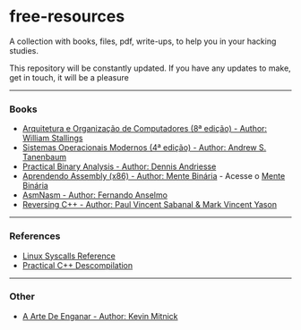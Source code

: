 # free-resources

A collection with books, files, pdf, write-ups, to help you in your hacking studies.

This repository will be constantly updated. If you have any updates to make, get in touch, it will be a pleasure

<hr>

### Books

<ul>
  <li><a href="https://drive.google.com/file/d/1TVYxTqYjISndjCg7ZRwg9FZ6-9fvcNu1/view?usp=sharing">Arquitetura e Organização de Computadores (8ª edição) - Author: William Stallings</a></li>
  <li><a href="https://drive.google.com/file/d/1KOX_WU5DG--nSc6hheEe8ScH7aHwNT3p/view?usp=sharing">Sistemas Operacionais Modernos (4ª edição) - Author: Andrew S. Tanenbaum</a></li>
  <li><a href="https://drive.google.com/file/d/1sTV3OH3ptxWO9J_D0HubArV1MyrzMJR6/view?usp=sharing">Practical Binary Analysis - Author: Dennis Andriesse</a></li>
  <li><a href="https://mentebinaria.gitbook.io/assembly/a-base">Aprendendo Assembly (x86) - Author: Mente Binária</a> - Acesse o <a href="https://www.mentebinaria.com.br/">Mente Binária</a></li>
  <li><a href="https://drive.google.com/file/d/1OMU0svKIhSH_jPl1Kmft541yEx5IbH3e/view?usp=sharing">AsmNasm - Author: Fernando Anselmo</a></li>
  <li><a href="https://drive.google.com/file/d/1P-itoQYMxVlTPB6EUVbn9EuqSYGWLFme/view?usp=sharing">Reversing C++ - Author: Paul Vincent Sabanal & Mark Vincent Yason</a></li>
</ul>

<hr>

### References

<ul>
  <li><a href="https://syscalls.w3challs.com/?arch=x86">Linux Syscalls Reference</a></li>
  <li><a href="https://drive.google.com/file/d/1OBGGhqLiGdZpmykU91fbehM2JFpp4mPO/view?usp=sharing">Practical C++ Descompilation</a></li>
</ul>

<hr>

### Other

<ul>
  <li><a href="https://drive.google.com/file/d/1d7uHKCs_oEisu4kOEwJxMxugbcutN_-j/view?usp=sharing">A Arte De Enganar - Author: Kevin Mitnick</a></li>
</ul>
